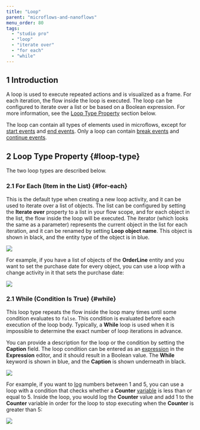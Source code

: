 ```yaml
---
title: "Loop"
parent: "microflows-and-nanoflows"
menu_order: 80
tags:
  - "studio pro"
  - "loop"
  - "iterate over"
  - "for each"
  - "while"
---
```


## 1 Introduction

A loop is used to execute repeated actions and is visualized as a frame. For each iteration, the flow inside the loop is executed. The loop can be configured to iterate over a list or be based on a Boolean expression. For more information, see the [Loop Type Property](#loop-type) section below.

The loop can contain all types of elements used in microflows, except for [start events](start-event) and [end events](end-event). Only a loop can contain [break events](break-event) and [continue events](continue-event).

## 2 Loop Type Property {#loop-type}

The two loop types are described below.

### 2.1 For Each (Item in the List) {#for-each}

This is the default type when creating a new loop activity, and it can be used to iterate over a list of objects. The list can be configured by setting the **Iterate over** property to a list in your flow scope, and for each object in the list, the flow inside the loop will be executed. The iterator (which looks the same as a parameter) represents the current object in the list for each iteration, and it can be renamed by setting **Loop object name**. This object is shown in black, and the entity type of the object is in blue.

![](attachments/loop/foreach-loop-edit-form.png)

For example, if you have a list of objects of the **OrderLine** entity and you want to set the purchase date for every object, you can use a loop with a change activity in it that sets the purchase date:

![](attachments/loop/foreach-loop.png)

### 2.1 While (Condition Is True) {#while}

This loop type repeats the flow inside the loop many times until some condition evaluates to `false`. This condition is evaluated before each execution of the loop body. Typically, a **While** loop is used when it is impossible to determine the exact number of loop iterations in advance.

You can provide a description for the loop or the condition by setting the **Caption** field. The loop condition can be entered as an [expression](expressions) in the **Expression** editor, and it should result in a Boolean value. The **While** keyword is shown in blue, and the **Caption** is shown underneath in black.

![](attachments/loop/while-loop-edit-form.png)

For example, if you want to [log](log-message) numbers between 1 and 5, you can use a loop with a condition that checks whether a **Counter** [variable](variable-activities) is less than or equal to 5. Inside the loop, you would log the **Counter** value and add 1 to the **Counter** variable in order for the loop to stop executing when the **Counter** is greater than 5:

![](attachments/loop/while-loop.png)
